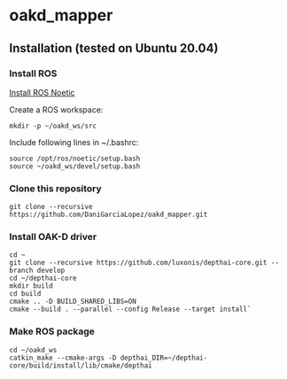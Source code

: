 # oakd_mapper

## Installation (tested on Ubuntu 20.04)
### Install ROS
[Install ROS Noetic](http://wiki.ros.org/noetic/Installation/Debian)

Create a ROS workspace:
```
mkdir -p ~/oakd_ws/src
```
Include following lines in ~/.bashrc:
```
source /opt/ros/noetic/setup.bash
source ~/oakd_ws/devel/setup.bash
```

### Clone this repository
```
git clone --recursive https://github.com/DaniGarciaLopez/oakd_mapper.git
```
### Install OAK-D driver
```
cd ~
git clone --recursive https://github.com/luxonis/depthai-core.git --branch develop
cd ~/depthai-core
mkdir build
cd build
cmake .. -D BUILD_SHARED_LIBS=ON
cmake --build . --parallel --config Release --target install`  
```
### Make ROS package
```
cd ~/oakd_ws
catkin_make --cmake-args -D depthai_DIR=~/depthai-core/build/install/lib/cmake/depthai
```



